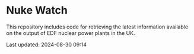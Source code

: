 # Nuke Watch

This repository includes code for retrieving the latest information available on the output of EDF nuclear power plants in the UK.

Last updated: 2024-08-30 09:14